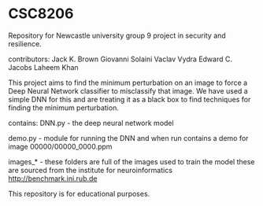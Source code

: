 # CSC8206
Repository for Newcastle university group 9 project in security and resilience. 

contributors:
Jack K. Brown  Giovanni Solaini  Vaclav Vydra  Edward C. Jacobs Laheem Khan

This project aims to find the minimum perturbation on an image to force a Deep Neural Network classifier to misclassify that image.
We have used a simple DNN for this and are treating it as a black box to find techniques for finding the minimum perturbation.

contains:
DNN.py - the deep neural network model

demo.py - module for running the DNN and when run contains a demo for image 00000/00000_0000.ppm

images_* - these folders are full of the images used to train the model these are sourced from the institute for neuroinformatics http://benchmark.ini.rub.de


This repository is for educational purposes.
